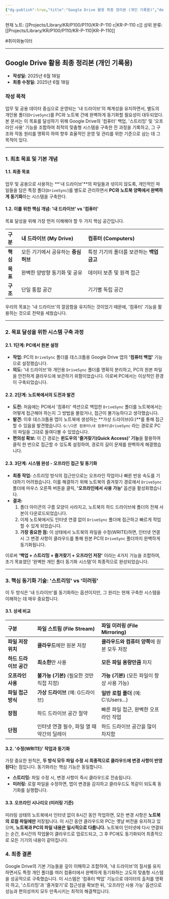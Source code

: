 ```yaml
---
{"dg-publish":true,"title":"Google Drive 활용 최종 정리본 (개인 기록용)","description":null,"permalink":"/projects/library/kr/p100/p110/kr-p-110-c/","dgPassFrontmatter":true,"noteIcon":"0","created":"2025-06-18T13:32:28.238+09:00","updated":"2025-06-26T21:18:00.079+09:00"}
---
```


현재 노트: [[Projects/Library/KR/P100/P110/KR-P-110 c\|KR-P-110 c]] 
상위 분류: [[Projects/Library/KR/P100/P110/KR-P-110\|KR-P-110]] 

#취미와놀이터 

---

## **Google Drive 활용 최종 정리본 (개인 기록용)**

- **작성일:** 2025년 6월 18일
- **최종 수정일:** 2025년 6월 18일

### **작성 목적**

업무 및 공용 데이터 중심으로 운영되는 '내 드라이브'의 체계성을 유지하면서, 별도의 개인용 폴더(`DriveSync`)를 PC와 노트북 간에 완벽하게 동기화할 필요성이 대두되었다. 본 문서는 이 목표를 달성하기 위해 Google Drive의 '컴퓨터' 백업, '스트리밍' 및 '오프라인 사용' 기능을 조합하여 최적의 맞춤형 시스템을 구축한 전 과정을 기록하고, 그 구조와 작동 원리를 명확히 하여 향후 효율적인 운영 및 관리를 위한 기준으로 삼는 데 그 목적이 있다.

---

### **1. 최초 목표 및 기본 개념**

#### **1.1. 최종 목표**

업무 및 공용으로 사용하는 **'내 드라이브'**의 파일들과 섞이지 않도록, 개인적인 파일들을 담은 특정 폴더(`DriveSync`)를 별도로 관리하면서 **PC와 노트북 양쪽에서 완벽하게 동기화**하는 시스템을 구축한다.

#### **1.2. 이를 위한 핵심 개념: '내 드라이브' vs '컴퓨터'**

목표 달성을 위해 가장 먼저 이해해야 할 두 가지 핵심 공간입니다.

|구분|**내 드라이브 (My Drive)**|**컴퓨터 (Computers)**|
|:--|:--|:--|
|**핵심**|모든 기기에서 공유하는 **중심 허브**|특정 기기의 폴더를 보관하는 **백업 금고**|
|**목표**|완벽한 양방향 동기화 및 공유|데이터 보존 및 원격 접근|
|**구조**|단일 통합 공간|기기별 독립 공간|


우리의 목표는 '내 드라이브'의 깔끔함을 유지하는 것이었기 때문에, '컴퓨터' 기능을 활용하는 것으로 전략을 세웠습니다.

---

### **2. 목표 달성을 위한 시스템 구축 과정**

#### **2.1. 1단계: PC에서 원본 설정**

- **작업:** PC의 `DriveSync` 폴더를 데스크톱용 Google Drive 앱의 **'컴퓨터 백업'** 기능으로 설정했습니다.
- **의도:** '내 드라이브'와 개인용 `DriveSync` 폴더를 명확히 분리하고, PC의 원본 파일을 안전하게 클라우드에 보관하기 위함이었습니다. 이로써 PC에서는 이상적인 환경이 구축되었습니다.

#### **2.2. 2단계: 노트북에서의 도전과 발견**

- **도전:** 처음에는 PC에서 '컴퓨터' 섹션으로 백업한 `DriveSync` 폴더를 노트북에서는 어떻게 접근해야 하는지 그 방법을 몰랐거나, 접근이 불가능하다고 생각했습니다.
- **발견:** 이후 데스크톱용 앱이 노트북에 생성하는 **가상 드라이브(G:)**를 통해 접근할 수 있음을 발견했습니다. `G:\다른 컴퓨터\내 컴퓨터\DriveSync` 라는 경로로 PC의 파일을 그대로 들여다볼 수 있었습니다.
- **편의성 확보:** 이 긴 경로는 **윈도우의 '즐겨찾기(Quick Access)' 기능**을 활용하여 클릭 한 번으로 접근할 수 있도록 설정하여, 경로의 길이 문제를 완벽하게 해결했습니다.

#### **2.3. 3단계: 시스템 완성 - 오프라인 접근 및 동기화**

- **최종 작업:** 스트리밍 방식의 접근만으로는 오프라인 작업이나 빠른 반응 속도를 기대하기 어려웠습니다. 이를 해결하기 위해 노트북의 즐겨찾기 경로에서 `DriveSync` 폴더에 마우스 오른쪽 버튼을 클릭, **'오프라인에서 사용 가능'** 옵션을 활성화했습니다.
- **결과:**
    1. 폴더 아이콘의 구름 모양이 사라지고, 노트북의 하드 드라이브에 폴더의 전체 사본이 다운로드되었습니다.
    2. 이제 노트북에서도 인터넷 연결 없이 `DriveSync` 폴더에 접근하고 빠르게 작업할 수 있게 되었습니다.
    3. **가장 중요한 점:** 이 상태에서 노트북의 파일을 수정(WRITE)하면, 인터넷 연결 시 그 변경 사항이 클라우드를 통해 원본 PC의 `DriveSync` 폴더까지 완벽하게 동기화됩니다.

이로써 **'백업 + 스트리밍 + 즐겨찾기 + 오프라인 저장'** 이라는 4가지 기능을 조합하여, 초기 목표였던 '완벽한 개인 폴더 동기화 시스템'이 최종적으로 완성되었습니다.

---

### **3. 핵심 동기화 기술: '스트리밍' vs '미러링'**

이 두 방식은 '내 드라이브'를 동기화하는 옵션이지만, 그 원리는 현재 구축한 시스템을 이해하는 데 매우 중요합니다.

#### **3.1. 상세 비교**

|구분|파일 스트림 (File Stream)|파일 미러링 (File Mirroring)|
|:--|:--|:--|
|**파일 저장 위치**|**클라우드**에만 원본 저장|**클라우드와 컴퓨터 양쪽**에 원본 모두 저장|
|**하드 드라이브 공간**|**최소한**만 사용|**모든 파일 용량만큼** 차지|
|**오프라인 사용**|**불가능 (기본)** (필요한 것만 직접 지정)|**가능 (기본)** (모든 파일이 항상 사용 가능)|
|**파일 접근 방식**|**가상 드라이브** (예: G드라이브)|**일반 로컬 폴더** (예: C:\Users...)|
|**장점**|하드 드라이브 공간 절약|빠른 파일 접근, 완벽한 오프라인 작업|
|**단점**|인터넷 연결 필수, 파일 열 때 약간의 딜레이|하드 드라이브 공간을 많이 차지함|


#### **3.2. '수정(WRITE)' 작업과 동기화**

가장 중요한 원칙은, **두 방식 모두 파일 수정 시 최종적으로 클라우드에 변경 사항이 반영된다**는 점입니다. 동기화라는 핵심 기능은 동일합니다.

- **스트리밍:** 파일 수정 시, 변경 사항이 즉시 클라우드로 전송됩니다.
- **미러링:** 로컬 파일을 수정하면, 앱이 변경을 감지하고 클라우드도 똑같이 되도록 동기화를 실행합니다.

#### **3.3. 오프라인 시나리오 (미러링 기준)**

미러링 상태의 노트북에서 인터넷 없이 8시간 동안 작업하면, 모든 변경 사항은 **노트북의 로컬 파일에만** 저장됩니다. 이 시간 동안 클라우드와 PC는 옛날 버전을 유지하고 있으며, **노트북과 PC의 파일 내용은 일시적으로 다릅니다.** 노트북이 인터넷에 다시 연결되는 순간, 8시간의 작업물이 클라우드로 업로드되고, 그 후 PC에도 동기화되어 최종적으로 모든 기기의 내용이 같아집니다.

### **4. 최종 결론**

Google Drive의 기본 기능들을 깊이 이해하고 조합하여, '내 드라이브'의 질서를 유지하면서도 특정 개인 폴더를 여러 컴퓨터에서 완벽하게 동기화하는 고도의 맞춤형 시스템을 성공적으로 구축했습니다. 이 시스템은 '컴퓨터 백업' 기능으로 데이터의 출처를 명확히 하고, '스트리밍'과 '즐겨찾기'로 접근성을 확보한 뒤, '오프라인 사용 가능' 옵션으로 성능과 편의성까지 모두 만족시키는 최적의 해결책입니다.